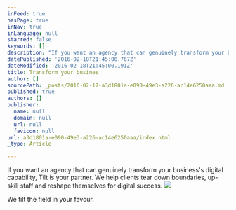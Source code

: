 ```yaml
---
inFeed: true
hasPage: true
inNav: true
inLanguage: null
starred: false
keywords: []
description: "If you want an agency that can genuinely transform your business's digital capability, Tilt is your partner. We help clients tear down boundaries, up-skill staff and reshape themselves for digital success."
datePublished: '2016-02-18T21:45:00.767Z'
dateModified: '2016-02-18T21:45:00.191Z'
title: Transform your busines
author: []
sourcePath: _posts/2016-02-17-a3d1801a-e090-49e3-a226-ac14e6250aaa.md
published: true
authors: []
publisher:
  name: null
  domain: null
  url: null
  favicon: null
url: a3d1801a-e090-49e3-a226-ac14e6250aaa/index.html
_type: Article

---
```

If you want an agency that can genuinely transform your business's digital capability, Tilt is your partner. We help clients tear down boundaries, up-skill staff and reshape themselves for digital success.
![](https://the-grid-user-content.s3-us-west-2.amazonaws.com/849736b9-de76-4526-916b-6e03f68478ac.jpg)

We tilt the field in your favour.